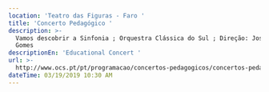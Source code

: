 ```yaml
---
location: 'Teatro das Figuras - Faro '
title: 'Concerto Pedagógico '
description: >-
  Vamos descobrir a Sinfonia ; Orquestra Clássica do Sul ; Direção: José Eduardo
  Gomes 
descriptionEn: 'Educational Concert '
url: >-
  http://www.ocs.pt/pt/programacao/concertos-pedagogicos/concertos-pedagogicos-iii-vamos-descobrir-a-sinfonia
dateTime: 03/19/2019 10:30 AM
---
```



